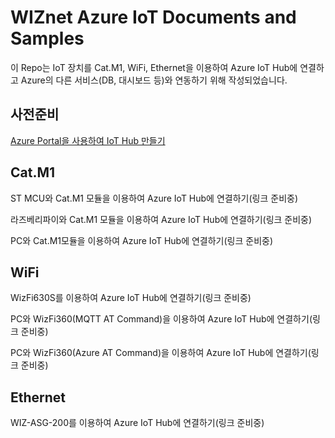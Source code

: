 # WIZnet Azure IoT Documents and Samples

이 Repo는 IoT 장치를 Cat.M1, WiFi, Ethernet을 이용하여 Azure IoT Hub에 연결하고 Azure의 다른 서비스(DB, 대시보드 등)와 연동하기 위해 작성되었습니다.

## 사전준비
[Azure Portal을 사용하여 IoT Hub 만들기](https://docs.microsoft.com/ko-kr/azure/iot-hub/iot-hub-create-through-portal)


## Cat.M1

ST MCU와 Cat.M1 모듈을 이용하여 Azure IoT Hub에 연결하기(링크 준비중)

라즈베리파이와 Cat.M1 모듈을 이용하여 Azure IoT Hub에 연결하기(링크 준비중)

PC와 Cat.M1모듈을 이용하여 Azure IoT Hub에 연결하기(링크 준비중)

## WiFi
WizFi630S를 이용하여 Azure IoT Hub에 연결하기(링크 준비중)

PC와 WizFi360(MQTT AT Command)을 이용하여 Azure IoT Hub에 연결하기(링크 준비중)

PC와 WizFi360(Azure AT Command)을 이용하여 Azure IoT Hub에 연결하기(링크 준비중)

## Ethernet
WIZ-ASG-200를 이용하여 Azure IoT Hub에 연결하기(링크 준비중)
